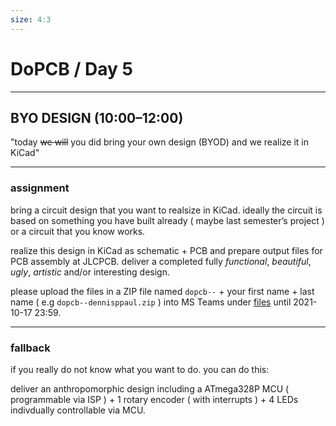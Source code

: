```yaml
---
size: 4:3
---
```


# DoPCB / Day 5

---

## BYO DESIGN (10:00–12:00)

"today ~~we will~~ you did bring your own design (BYOD) and we realize it in KiCad"

---

### assignment

bring a circuit design that you want to realsize in KiCad. ideally the circuit is based on something you have built already ( maybe last semester’s project ) or a circuit that you know works.

realize this design in KiCad as schematic + PCB and prepare output files for PCB assembly at JLCPCB. deliver a completed fully *functional*, *beautiful*, *ugly*, *artistic* and/or interesting design.

please upload the files in a ZIP file named `dopcb--` + your first name + last name ( e.g `dopcb--dennisppaul.zip` ) into MS Teams under [files](https://teams.microsoft.com/l/team/19%3a3779e6c121a749108d4f147963ccc5bb%40thread.tacv2/conversations?groupId=60c90c3d-c1b4-440e-af36-2c29c6e28a83&tenantId=09e769ef-38f0-4cf4-a9e2-194cccd24761) until 2021-10-17 23:59.

---

### fallback

if you really do not know what you want to do. you can do this:

deliver an anthropomorphic design including a ATmega328P MCU ( programmable via ISP ) + 1 rotary encoder ( with interrupts ) + 4 LEDs indivdually controllable via MCU. 
